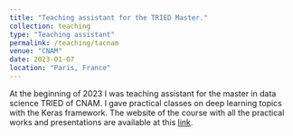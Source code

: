 ```yaml
---
title: "Teaching assistant for the TRIED Master."
collection: teaching
type: "Teaching assistant"
permalink: /teaching/tacnam
venue: "CNAM"
date: 2023-01-07
location: "Paris, France"
---
```

At the beginning of 2023 I was teaching assistant for the master in data science TRIED of CNAM. I gave practical classes on deep learning topics with the Keras framework. 
The website of the course with all the practical works and presentations are available at this [link](http://cedric.cnam.fr/~thomen/cours/US330X/index.html).


